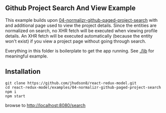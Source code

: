 Github Project Search And View Example
--------------------------------------------------------
This example builds upon [04-normalizr-github-paged-project-search](./04-normalizr-github-paged-project-search) with and additional page used to view the project details.  Since the entities are normalized on search, no XHR fetch will be executed when viewing profile details.  An XHR fetch will be executed automatically (because the entity won't exist) if you view a project page without going through search.

Everything in this folder is boilerplate to get the app running.  See [./lib](./lib) for meaningful example.


## Installation
```
git clone https://github.com/jhudson8/react-redux-model.git
cd react-redux-model/examples/04-normalizr-github-paged-project-search
npm i
npm start
```
browse to [http://localhost:8080/search](http://localhost:8080/search)
